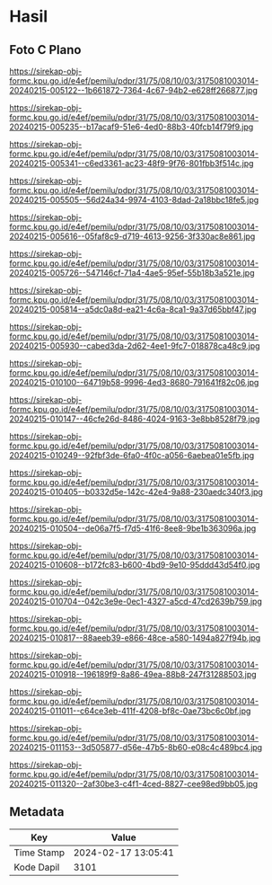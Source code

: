 # Hasil

## Foto C Plano

https://sirekap-obj-formc.kpu.go.id/e4ef/pemilu/pdpr/31/75/08/10/03/3175081003014-20240215-005122--1b661872-7364-4c67-94b2-e628ff266877.jpg

https://sirekap-obj-formc.kpu.go.id/e4ef/pemilu/pdpr/31/75/08/10/03/3175081003014-20240215-005235--b17acaf9-51e6-4ed0-88b3-40fcb14f79f9.jpg

https://sirekap-obj-formc.kpu.go.id/e4ef/pemilu/pdpr/31/75/08/10/03/3175081003014-20240215-005341--c6ed3361-ac23-48f9-9f76-801fbb3f514c.jpg

https://sirekap-obj-formc.kpu.go.id/e4ef/pemilu/pdpr/31/75/08/10/03/3175081003014-20240215-005505--56d24a34-9974-4103-8dad-2a18bbc18fe5.jpg

https://sirekap-obj-formc.kpu.go.id/e4ef/pemilu/pdpr/31/75/08/10/03/3175081003014-20240215-005616--05faf8c9-d719-4613-9256-3f330ac8e861.jpg

https://sirekap-obj-formc.kpu.go.id/e4ef/pemilu/pdpr/31/75/08/10/03/3175081003014-20240215-005726--547146cf-71a4-4ae5-95ef-55b18b3a521e.jpg

https://sirekap-obj-formc.kpu.go.id/e4ef/pemilu/pdpr/31/75/08/10/03/3175081003014-20240215-005814--a5dc0a8d-ea21-4c6a-8ca1-9a37d65bbf47.jpg

https://sirekap-obj-formc.kpu.go.id/e4ef/pemilu/pdpr/31/75/08/10/03/3175081003014-20240215-005930--cabed3da-2d62-4ee1-9fc7-018878ca48c9.jpg

https://sirekap-obj-formc.kpu.go.id/e4ef/pemilu/pdpr/31/75/08/10/03/3175081003014-20240215-010100--64719b58-9996-4ed3-8680-791641f82c06.jpg

https://sirekap-obj-formc.kpu.go.id/e4ef/pemilu/pdpr/31/75/08/10/03/3175081003014-20240215-010147--46cfe26d-8486-4024-9163-3e8bb8528f79.jpg

https://sirekap-obj-formc.kpu.go.id/e4ef/pemilu/pdpr/31/75/08/10/03/3175081003014-20240215-010249--92fbf3de-6fa0-4f0c-a056-6aebea01e5fb.jpg

https://sirekap-obj-formc.kpu.go.id/e4ef/pemilu/pdpr/31/75/08/10/03/3175081003014-20240215-010405--b0332d5e-142c-42e4-9a88-230aedc340f3.jpg

https://sirekap-obj-formc.kpu.go.id/e4ef/pemilu/pdpr/31/75/08/10/03/3175081003014-20240215-010504--de06a7f5-f7d5-41f6-8ee8-9be1b363096a.jpg

https://sirekap-obj-formc.kpu.go.id/e4ef/pemilu/pdpr/31/75/08/10/03/3175081003014-20240215-010608--b172fc83-b600-4bd9-9e10-95ddd43d54f0.jpg

https://sirekap-obj-formc.kpu.go.id/e4ef/pemilu/pdpr/31/75/08/10/03/3175081003014-20240215-010704--042c3e9e-0ec1-4327-a5cd-47cd2639b759.jpg

https://sirekap-obj-formc.kpu.go.id/e4ef/pemilu/pdpr/31/75/08/10/03/3175081003014-20240215-010817--88aeeb39-e866-48ce-a580-1494a827f94b.jpg

https://sirekap-obj-formc.kpu.go.id/e4ef/pemilu/pdpr/31/75/08/10/03/3175081003014-20240215-010918--196189f9-8a86-49ea-88b8-247f31288503.jpg

https://sirekap-obj-formc.kpu.go.id/e4ef/pemilu/pdpr/31/75/08/10/03/3175081003014-20240215-011011--c64ce3eb-411f-4208-bf8c-0ae73bc6c0bf.jpg

https://sirekap-obj-formc.kpu.go.id/e4ef/pemilu/pdpr/31/75/08/10/03/3175081003014-20240215-011153--3d505877-d56e-47b5-8b60-e08c4c489bc4.jpg

https://sirekap-obj-formc.kpu.go.id/e4ef/pemilu/pdpr/31/75/08/10/03/3175081003014-20240215-011320--2af30be3-c4f1-4ced-8827-cee98ed9bb05.jpg


## Metadata

| Key        | Value               |
| ---------- | ------------------- |
| Time Stamp | 2024-02-17 13:05:41 |
| Kode Dapil | 3101                |



